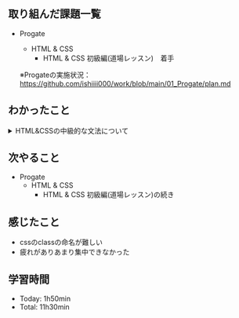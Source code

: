 ## 取り組んだ課題一覧
- Progate
  - HTML & CSS
    - HTML & CSS 初級編(道場レッスン)　着手

  ※Progateの実施状況：<https://github.com/ishiiii000/work/blob/main/01_Progate/plan.md>

## わかったこと
<details>
<summary>HTML&CSSの中級的な文法について</summary>
  
  - 特になし
</details>

## 次やること
- Progate
  - HTML & CSS
    - HTML & CSS 初級編(道場レッスン)の続き

## 感じたこと
- cssのclassの命名が難しい
- 疲れがありあまり集中できなかった

## 学習時間
- Today: 1h50min
- Total: 11h30min
  
